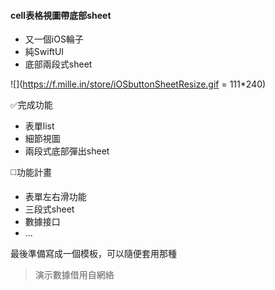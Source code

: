 #### cell表格視圖帶底部sheet
+ 又一個iOS輪子
+ 純SwiftUI
+ 底部兩段式sheet

![](https://f.mille.in/store/iOSbuttonSheetResize.gif = 111*240)

✅完成功能

+ 表單list 
+ 細節視圖
+ 兩段式底部彈出sheet

◻️功能計畫
- 表單左右滑功能
- 三段式sheet
- 數據接口
- ...

最後準備寫成一個模板，可以隨便套用那種

>演示數據借用自網絡
